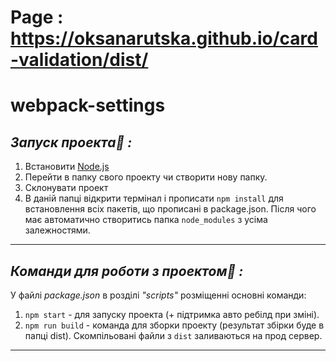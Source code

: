 # Page : https://oksanarutska.github.io/card-validation/dist/


# webpack-settings

## **_Запуск проекта:information_desk_person: :_** 

1) Встановити [Node.js](https://nodejs.org/en/)
2) Перейти в папку свого проекту чи створити нову папку.
3) Склонувати проект
4) В даній папці відкрити термінал і прописати `npm install`  для встановлення всіх пакетів, що прописані в package.json. Після чого має автоматично створитись папка `node_modules` з усіма залежностями.
___

## **_Команди для роботи з проектом:information_desk_person: :_** 
   У файлі _package.json_ в розділі _"scripts"_ розміщенні основні команди:
1. `npm start` - для запуску проекта (+ підтримка авто ребілд при зміні).
2. `npm run build` - команда для зборки проекту (результат збірки буде в папці dist). Скомпільовані файли з `dist` заливаються на прод сервер.
___
